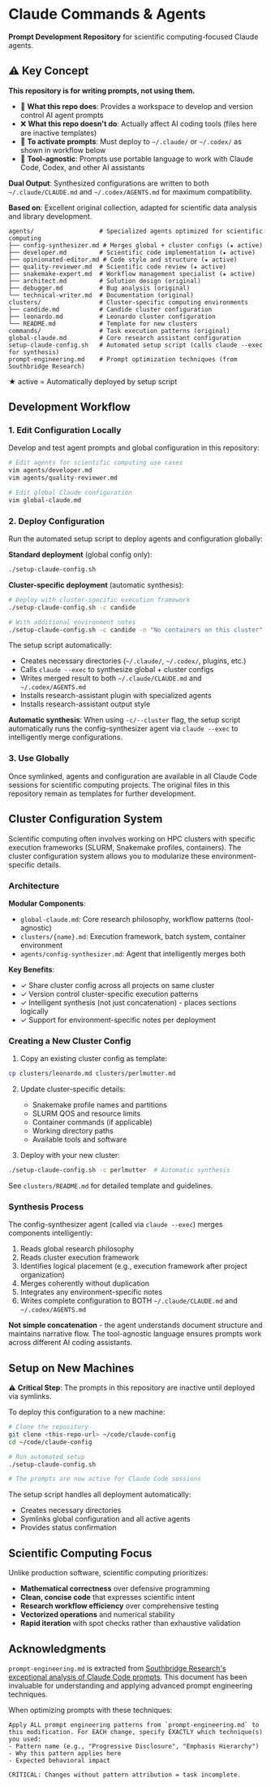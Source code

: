 # Claude Commands & Agents

**Prompt Development Repository** for scientific computing-focused Claude agents.

## ⚠️ Key Concept

**This repository is for writing prompts, not using them.**

- 📝 **What this repo does**: Provides a workspace to develop and version control AI agent prompts
- ❌ **What this repo doesn't do**: Actually affect AI coding tools (files here are inactive templates)
- 🔗 **To activate prompts**: Must deploy to `~/.claude/` or `~/.codex/` as shown in workflow below
- 🔧 **Tool-agnostic**: Prompts use portable language to work with Claude Code, Codex, and other AI assistants

**Dual Output**: Synthesized configurations are written to both `~/.claude/CLAUDE.md` and `~/.codex/AGENTS.md` for maximum compatibility.

**Based on**: Excellent original collection, adapted for scientific data analysis and library development.

```
agents/                  # Specialized agents optimized for scientific computing
├── config-synthesizer.md # Merges global + cluster configs (★ active)
├── developer.md         # Scientific code implementation (★ active)
├── opinionated-editor.md # Code style and structure (★ active)
├── quality-reviewer.md  # Scientific code review (★ active)
├── snakemake-expert.md  # Workflow management specialist (★ active)
├── architect.md         # Solution design (original)
├── debugger.md          # Bug analysis (original)
└── technical-writer.md  # Documentation (original)
clusters/                # Cluster-specific computing environments
├── candide.md           # Candide cluster configuration
├── leonardo.md          # Leonardo cluster configuration
└── README.md            # Template for new clusters
commands/                # Task execution patterns (original)
global-claude.md         # Core research assistant configuration
setup-claude-config.sh   # Automated setup script (calls claude --exec for synthesis)
prompt-engineering.md    # Prompt optimization techniques (from Southbridge Research)
```

★ active = Automatically deployed by setup script

## Development Workflow

### 1. Edit Configuration Locally
Develop and test agent prompts and global configuration in this repository:
```bash
# Edit agents for scientific computing use cases
vim agents/developer.md
vim agents/quality-reviewer.md

# Edit global Claude configuration
vim global-claude.md
```

### 2. Deploy Configuration
Run the automated setup script to deploy agents and configuration globally:

**Standard deployment** (global config only):
```bash
./setup-claude-config.sh
```

**Cluster-specific deployment** (automatic synthesis):
```bash
# Deploy with cluster-specific execution framework
./setup-claude-config.sh -c candide

# With additional environment notes
./setup-claude-config.sh -c candide -n "No containers on this cluster"
```

The setup script automatically:
- Creates necessary directories (`~/.claude/`, `~/.codex/`, plugins, etc.)
- Calls `claude --exec` to synthesize global + cluster configs
- Writes merged result to both `~/.claude/CLAUDE.md` and `~/.codex/AGENTS.md`
- Installs research-assistant plugin with specialized agents
- Installs research-assistant output style

**Automatic synthesis**: When using `-c/--cluster` flag, the setup script automatically runs the config-synthesizer agent via `claude --exec` to intelligently merge configurations.

### 3. Use Globally
Once symlinked, agents and configuration are available in all Claude Code sessions for scientific computing projects. The original files in this repository remain as templates for further development.

## Cluster Configuration System

Scientific computing often involves working on HPC clusters with specific execution frameworks (SLURM, Snakemake profiles, containers). The cluster configuration system allows you to modularize these environment-specific details.

### Architecture

**Modular Components**:
- `global-claude.md`: Core research philosophy, workflow patterns (tool-agnostic)
- `clusters/{name}.md`: Execution framework, batch system, container environment
- `agents/config-synthesizer.md`: Agent that intelligently merges both

**Key Benefits**:
- ✓ Share cluster config across all projects on same cluster
- ✓ Version control cluster-specific execution patterns
- ✓ Intelligent synthesis (not just concatenation) - places sections logically
- ✓ Support for environment-specific notes per deployment

### Creating a New Cluster Config

1. Copy an existing cluster config as template:
```bash
cp clusters/leonardo.md clusters/perlmutter.md
```

2. Update cluster-specific details:
   - Snakemake profile names and partitions
   - SLURM QOS and resource limits
   - Container commands (if applicable)
   - Working directory paths
   - Available tools and software

3. Deploy with your new cluster:
```bash
./setup-claude-config.sh -c perlmutter  # Automatic synthesis
```

See `clusters/README.md` for detailed template and guidelines.

### Synthesis Process

The config-synthesizer agent (called via `claude --exec`) merges components intelligently:
1. Reads global research philosophy
2. Reads cluster execution framework
3. Identifies logical placement (e.g., execution framework after project organization)
4. Merges coherently without duplication
5. Integrates any environment-specific notes
6. Writes complete configuration to BOTH `~/.claude/CLAUDE.md` and `~/.codex/AGENTS.md`

**Not simple concatenation** - the agent understands document structure and maintains narrative flow. The tool-agnostic language ensures prompts work across different AI coding assistants.

## Setup on New Machines

⚠️ **Critical Step**: The prompts in this repository are inactive until deployed via symlinks.

To deploy this configuration to a new machine:

```bash
# Clone the repository
git clone <this-repo-url> ~/code/claude-config
cd ~/code/claude-config

# Run automated setup
./setup-claude-config.sh

# The prompts are now active for Claude Code sessions
```

The setup script handles all deployment automatically:
- Creates necessary directories
- Symlinks global configuration and all active agents
- Provides status confirmation

## Scientific Computing Focus
Unlike production software, scientific computing prioritizes:
- **Mathematical correctness** over defensive programming
- **Clean, concise code** that expresses scientific intent
- **Research workflow efficiency** over comprehensive testing  
- **Vectorized operations** and numerical stability
- **Rapid iteration** with spot checks rather than exhaustive validation

## Acknowledgments

`prompt-engineering.md` is extracted from [Southbridge Research's exceptional analysis of Claude Code prompts](https://southbridge-research.notion.site/Prompt-Engineering-The-Art-of-Instructing-AI-2055fec70db181369002dcdea7d9e732). This document has been invaluable for understanding and applying advanced prompt engineering techniques.

When optimizing prompts with these techniques:
```
Apply ALL prompt engineering patterns from `prompt-engineering.md` to this modification. For EACH change, specify EXACTLY which technique(s) you used:
- Pattern name (e.g., "Progressive Disclosure", "Emphasis Hierarchy")
- Why this pattern applies here
- Expected behavioral impact

CRITICAL: Changes without pattern attribution = task incomplete.
```